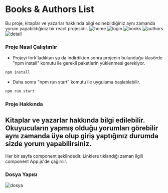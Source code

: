 # Books & Authors List

Bu proje, kitaplar ve yazarlar hakkında bilgi edinebildiğiniz aynı zamanda yorum yapabildiğiniz bir react projesidir.
![home](https://user-images.githubusercontent.com/83647142/130210022-cab89588-02bb-4b45-8cc8-3b133d7db837.png)
![login](https://user-images.githubusercontent.com/83647142/130210213-ea22aad8-c3ad-477a-b2d8-81d378632f08.png)
![books](https://user-images.githubusercontent.com/83647142/130210169-492be01c-2b53-4c50-9ff2-40e863694c3f.png)
![authors](https://user-images.githubusercontent.com/83647142/130210194-abca770a-58c6-46fe-9f7c-a325f6c982fc.png)
![detail](https://user-images.githubusercontent.com/83647142/130210161-b79169d2-f40b-4b7c-b7c2-51fc507cb56c.png)

### Proje Nasıl Çalıştırılır

- Projeyi fork'ladıktan ya da indirdikten sonra projenin bulunduğu klasörde "npm install" komutu ile gerekli paketlerin yüklenmesi gerekiyor.
```bash
npm install
```
- Daha sonra "npm run start" komutu ile uygulama başlatılabilir.
```bash
npm run start
```
### Proje Hakkında
Kitaplar ve yazarlar hakkında bilgi edilebilir. Okuyucuların yapmış olduğu yorumları görebilir aynı zamanda üye olup giriş yaptığınız durumda sizde yorum yapabilirsiniz.
-
Her bir sayfa component şeklindedir. Linklere tıklandığı zaman ilgili component App.js'de çağırılır. 

### Dosya Yapısı
![dosya](https://user-images.githubusercontent.com/83647142/130218526-ec9b8ca5-f094-4195-a532-b1ef5fb9da26.png)
